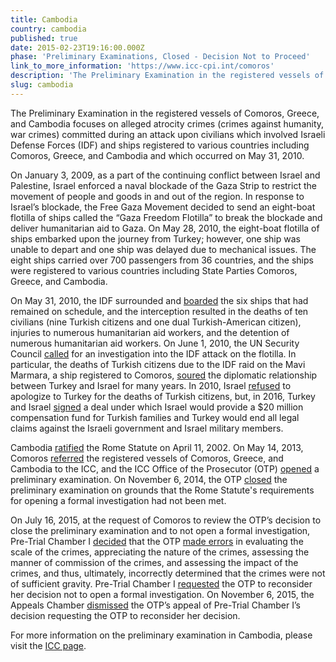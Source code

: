```yaml
---
title: Cambodia
country: cambodia
published: true
date: 2015-02-23T19:16:00.000Z
phase: 'Preliminary Examinations, Closed - Decision Not to Proceed'
link_to_more_information: 'https://www.icc-cpi.int/comoros'
description: 'The Preliminary Examination in the registered vessels of Comoros, Greece, and Cambodia focuses on alleged atrocity crimes (crimes against humanity, war crimes) committed during an attack upon civilians which involved Israeli Defense Forces (IDF) and ships registered to various countries including Comoros, Greece, and Cambodia and which occurred on May 31, 2010. On November 6, 2014, the OTP closed the preliminary examination. However, on July 16, 2015, Pre-Trial Chamber I requested that the OTP reconsider her decision not to open a formal investigation.'
slug: cambodia
---
```



The Preliminary Examination in the registered vessels of Comoros, Greece, and Cambodia focuses on alleged atrocity crimes (crimes against humanity, war crimes) committed during an attack upon civilians which involved Israeli Defense Forces (IDF) and ships registered to various countries including Comoros, Greece, and Cambodia and which occurred on May 31, 2010.

On January 3, 2009, as a part of the continuing conflict between Israel and Palestine, Israel enforced a naval blockade of the Gaza Strip to restrict the movement of people and goods in and out of the region. In response to Israel’s blockade, the Free Gaza Movement decided to send an eight-boat flotilla of ships called the “Gaza Freedom Flotilla” to break the blockade and deliver humanitarian aid to Gaza. On May 28, 2010, the eight-boat flotilla of ships embarked upon the journey from Turkey; however, one ship was unable to depart and one ship was delayed due to mechanical issues. The eight ships carried over 700 passengers from 36 countries, and the ships were registered to various countries including State Parties Comoros, Greece, and Cambodia. &nbsp;&nbsp;

On May 31, 2010, the IDF surrounded and [boarded](https://www.theguardian.com/world/2010/may/31/israeli-attacks-gaza-flotilla-activists) the six ships that had remained on schedule, and the interception resulted in the deaths of ten civilians (nine Turkish citizens and one dual Turkish-American citizen), injuries to numerous humanitarian aid workers, and the detention of numerous humanitarian aid workers. On June 1, 2010, the UN Security Council [called](https://www.theguardian.com/world/2010/jun/01/un-condemns-israel-assault-gaza-flotilla) for an investigation into the IDF attack on the flotilla. In particular, the deaths of Turkish citizens due to the IDF raid on the Mavi Marmara, a ship registered to Comoros, [soured](https://www.theguardian.com/world/2010/jun/01/gaza-flotilla-raid-turkey-prime-minister-israel) the diplomatic relationship between Turkey and Israel for many years. In 2010, Israel [refused](http://www.cnn.com/2010/WORLD/meast/12/26/turkey.israel.relations/index.html) to apologize to Turkey for the deaths of Turkish citizens, but, in 2016, Turkey and Israel [signed](http://www.cnn.com/2016/06/26/middleeast/israel-turkey-relations/) a deal under which Israel would provide a $20 million compensation fund for Turkish families and Turkey would end all legal claims against the Israeli government and Israel military members. &nbsp;&nbsp;

Cambodia [ratified](https://asp.icc-cpi.int/en_menus/asp/states%20parties/asian%20states/Pages/cambodia.aspx) the Rome Statute on April 11, 2002. On May 14, 2013, Comoros [referred](https://www.icc-cpi.int/iccdocs/otp/Referral-from-Comoros.pdf) the registered vessels of Comoros, Greece, and Cambodia to the ICC, and the ICC Office of the Prosecutor (OTP) [opened](https://www.icc-cpi.int//Pages/item.aspx?name=otp-statement-14-05-2013) a preliminary examination. On November 6, 2014, the OTP [closed](https://www.icc-cpi.int//Pages/item.aspx?name=otp-statement-06-11-2014) the preliminary examination on grounds that the Rome Statute's requirements for opening a formal investigation had not been met.

On July 16, 2015, at the request of Comoros to review the OTP’s decision to close the preliminary examination and to not open a formal investigation, Pre-Trial Chamber I [decided](https://www.icc-cpi.int/Pages/item.aspx?name=PR1133) that the OTP [made errors](https://www.icc-cpi.int/CourtRecords/CR2015_13139.PDF) in evaluating the scale of the crimes, appreciating the nature of the crimes, assessing the manner of commission of the crimes, and assessing the impact of the crimes, and thus, ultimately, incorrectly determined that the crimes were not of sufficient gravity. Pre-Trial Chamber I [requested](https://www.icc-cpi.int/CourtRecords/CR2015_13139.PDF) the OTP to reconsider her decision not to open a formal investigation. On November 6, 2015, the Appeals Chamber [dismissed](https://www.icc-cpi.int//Pages/item.aspx?name=pr1170) the OTP’s appeal of Pre-Trial Chamber I’s decision requesting the OTP to reconsider her decision.

For more information on the preliminary examination in Cambodia, please visit the [ICC page](https://www.icc-cpi.int/comoros).